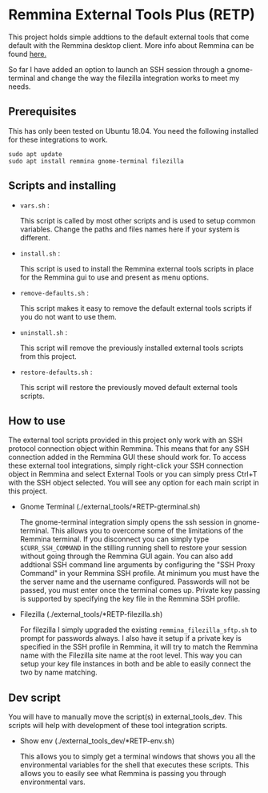 # Remmina External Tools Plus (RETP)

This project holds simple addtions to the default external tools that come default with the Remmina desktop client. More info about Remmina can be found [here.](https://remmina.org/) 

So far I have added an option to launch an SSH session through a gnome-terminal and change the way the filezilla integration works to meet my needs.

## Prerequisites

This has only been tested on Ubuntu 18.04. You need the following installed for these integrations to work. 

```
sudo apt update
sudo apt install remmina gnome-terminal filezilla
```

## Scripts and installing

+ `vars.sh` :

    This script is called by most other scripts and is used to setup common variables. Change the paths and files names here if your system is different.

+ `install.sh` :

    This script is used to install the Remmina external tools scripts in place for the Remmina gui to use and present as menu options.

+ `remove-defaults.sh` :

    This script makes it easy to remove the default external tools scripts if you do not want to use them.

+ `uninstall.sh` :

    This script will remove the previously installed external tools scripts from this project.

+ `restore-defaults.sh` :

    This script will restore the previously moved default external tools scripts.

## How to use

The external tool scripts provided in this project only work with an SSH protocol connection object within Remmina. This means that for any SSH connection added in the Remmina GUI these should work for. To access these external tool integrations, simply right-click your SSH connection object in Remmina and select External Tools or you can simply press Ctrl+T with the SSH object selected. You will see any option for each main script in this project.

+ Gnome Terminal (./external_tools/*RETP-gterminal.sh)

    The gnome-terminal integration simply opens the ssh session in gnome-terminal. This allows you to overcome some of the limitations of the Remmina terminal. If you disconnect you can simply type `$CURR_SSH_COMMAND` in the stilling running shell to restore your session without going through the Remmina GUI again. You can also add addtional SSH command line arguments by configuring the "SSH Proxy Command" in your Remmina SSH profile. At minimum you must have the the server name and the username configured. Passwords will not be passed, you must enter once the terminal comes up. Private key passing is supported by specifying the key file in the Remmina SSH profile.

+ Filezilla (./external_tools/*RETP-filezilla.sh)

    For filezilla I simply upgraded the existing `remmina_filezilla_sftp.sh` to prompt for passwords always. I also have it setup if a private key is specified in the SSH profile in Remmina, it will try to match the Remmina name with the Filezilla site name at the root level. This way you can setup your key file instances in both and be able to easily connect the two by name matching.

## Dev script

You will have to manually move the script(s) in external_tools_dev. This scripts will help with development of these tool integration scripts.

+ Show env (./external_tools_dev/*RETP-env.sh)

    This allows you to simply get a terminal windows that shows you all the environmental variables for the shell that executes these scripts. This allows you to easily see what Remmina is passing you through environmental vars. 